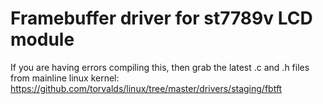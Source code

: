 # Framebuffer driver for st7789v LCD module

If you are having errors compiling this, then grab the latest .c and .h files from mainline linux kernel: https://github.com/torvalds/linux/tree/master/drivers/staging/fbtft
